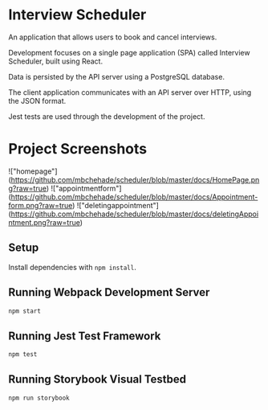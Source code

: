 # Interview Scheduler

An application that allows users to book and cancel interviews.

Development focuses on a single page application (SPA) called Interview Scheduler, built using React.

Data is persisted by the API server using a PostgreSQL database.

The client application communicates with an API server over HTTP, using the JSON format.

Jest tests are used through the development of the project.

# Project Screenshots

!["homepage"] (https://github.com/mbchehade/scheduler/blob/master/docs/HomePage.png?raw=true)
!["appointmentform"] (https://github.com/mbchehade/scheduler/blob/master/docs/Appointment-form.png?raw=true)
!["deletingappointment"] (https://github.com/mbchehade/scheduler/blob/master/docs/deletingAppointment.png?raw=true)


## Setup

Install dependencies with `npm install`.

## Running Webpack Development Server

```sh
npm start
```

## Running Jest Test Framework

```sh
npm test
```

## Running Storybook Visual Testbed

```sh
npm run storybook
```
